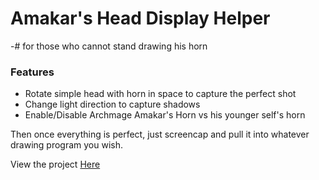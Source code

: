 # Amakar's Head Display Helper
-# for those who cannot stand drawing his horn

### Features
- Rotate simple head with horn in space to capture the perfect shot
- Change light direction to capture shadows
- Enable/Disable Archmage Amakar's Horn vs his younger self's horn

Then once everything is perfect, just screencap and pull it into whatever drawing program you wish.

View the project [Here](https://a-ca-affa.github.io/AmakarHornHelper/)
